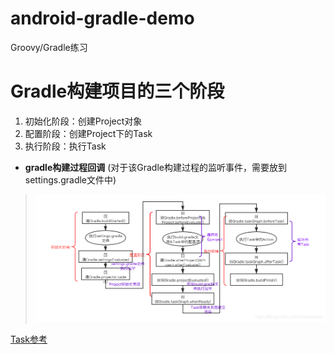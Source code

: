 # android-gradle-demo

Groovy/Gradle练习

# Gradle构建项目的三个阶段

1. 初始化阶段：创建Project对象
2. 配置阶段：创建Project下的Task
3. 执行阶段：执行Task

* **gradle构建过程回调** (对于该Gradle构建过程的监听事件，需要放到settings.gradle文件中)
> ![gradle生命流程图](img/gradle构建流程.png)

[Task参考](https://docs.gradle.org/current/dsl/org.gradle.api.Task.html)
